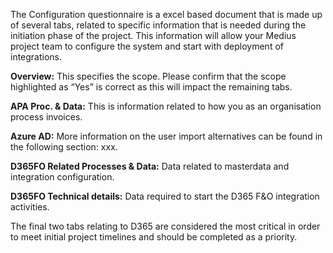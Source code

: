 The Configuration questionnaire is a excel based document that is made up of several tabs, related to specific information that is needed during the initiation phase of the project. This information will allow your Medius project team to configure the system and start with deployment of integrations.

**Overview:** This specifies the scope. Please confirm that the scope highlighted as “Yes” is correct as this will impact the remaining tabs.

**APA Proc. & Data:** This is information related to how you as an organisation process invoices.

**Azure AD:** More information on the user import alternatives can be found in the following section: xxx.

**D365FO Related Processes & Data:** Data related to masterdata and integration configuration.

**D365FO Technical details:** Data required to start the D365 F&O integration activities. 

The final two tabs relating to D365 are considered the most critical in order to meet initial project timelines and should be completed as a priority.
